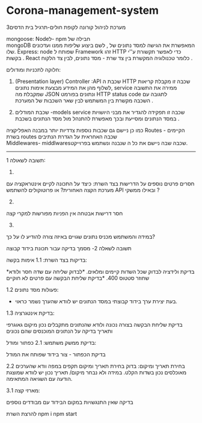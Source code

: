 # Corona-management-system
מערכת לניהול קורונה לקופת חולים-תרגיל בית הדסים3

  mongoose:
Nodeל- npm  חבילה של  
 mongoDB   המאפשרת את הגישה למסד נתונים של , 
   לשם ביצוע שליפות ממנו ועדכונים שלו. 
Express:
 node שפותח ל Framework זהו 
 HTTP כדי לאפשר תקשורת ע''י בקשות .
  React  כלומר טכנולוגיה המקשרת בין צד שרת - מסד נתונים, לבין צד הלקוח . 
  


חלוקה לתכניות ומודולים:

1.	 (Presentation layer) Controller :API שכבת ה 
HTTP שכבה זו מקבלת קריאות 
לשלוף מהן את המידע
 מבצעת אימות נתונים,
 service ממירה את התשובה שמקבלת מה
 JSON ונתונים בפורמט HTTP status code לתגובה עם    
השכבה מקשרת בין המשתמש לבין שאר השכבות של המערכת . 


3.	שכבת המודלים -models
service  שכבה זו תפקידה להגדיר את מבני היושויות במסד הנתונים ומסייעת ובכך מאפשרת להתנהל מול מסד הנתונים בשכבת  . 

כמו כן ניישם גם שכבות נוספות צדדיות יותר במבנה האפליקציה
Routes - הקיימים בשרת routes שכבה האחראית על הגדרת הנתיבים   
Middlewares- middlwaresשכבה שבה ניישם את כל ה 
  שנבנה ונשתמש בפרוייקט.


-------------------



תשובה לשאולה 1:

1.
חסרים פרטים נוספים על הדרישות בצד השרת:
כיצד על התכונה לקיים אינטראקציה עם מערכת הקצה האחורית?
או פרוטוקולים להשתמש API  ובאילו ממשקי ? 

2.
חסר דרישות אבטחה
אין הפניות מפורשות למקרי קצה

3.
במידה והמשתמש מכניס נתונים שגויים באיזה צורה להודיע לו על כך?


תשובה לשאלה 2- מסמך בדיקה עבור תכונת בידוד קבוצה

בדיקות בצד השרת:
1.1 אימות בקשה:

*בדיקת ולידציה לבדוק שכל השדות קיימים ומלאים.
*לבדוק שליחה עם שדה חסר ולודא שחוזר סטטוס 400.
*בדיקת שליחת הבקשה עם פרטים לא חוקיים

1.2 פעולות מסד נתונים:

* בעת יצירת ערך בידוד קבוצתי במסד הנתונים יש לוודא שהערך נשמר כראוי.

1.3 בדיקת אינטגרציה:

בדיקת שליחת הבקשה בצורה נכונה ולודא שהנתונים מתקבלים נכון מיקום גאוגרפי ותאריך 
בדיקה על הנתונים המוכנסים שהם נכונים 



בדיקת ממשק משתמש:
2.1 כפתור ומודל:

בדיקת הכפתור - צור בידוד שפותח את המודל

2.2 בחירת תאריך ומיקום:
בדוק בחירת תאריך ומיקום תקפים במפה וודא שהערכים מאוכלסים נכון בשדות הקלט.
במידה ולא נבחר מיקום/ תאריך נכון יש לוודא שמוצגת הודעה עם השגיאה המתאימה.

3.1 מארזי קצה:

בדיקה שאין התנגשויות במקום הבידוד עם מבודדים נוספים


להרצת השרת
npm i
npm start